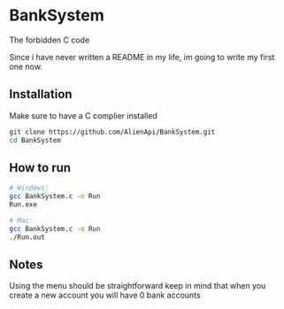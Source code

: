 # BankSystem

The forbidden C code


Since i have never written a README in my
life, im going to write my first one now.



## Installation

Make sure to have a C complier installed

```bash
git clone https://github.com/AlienApi/BankSystem.git
cd BankSystem
```

## How to run

```bash
# Windows:
gcc BankSystem.c -o Run
Run.exe

# Mac:
gcc BankSystem.c -o Run
./Run.out
```

## Notes

Using the menu should be straightforward
keep in mind that when you create a new account
you will have 0 bank accounts

